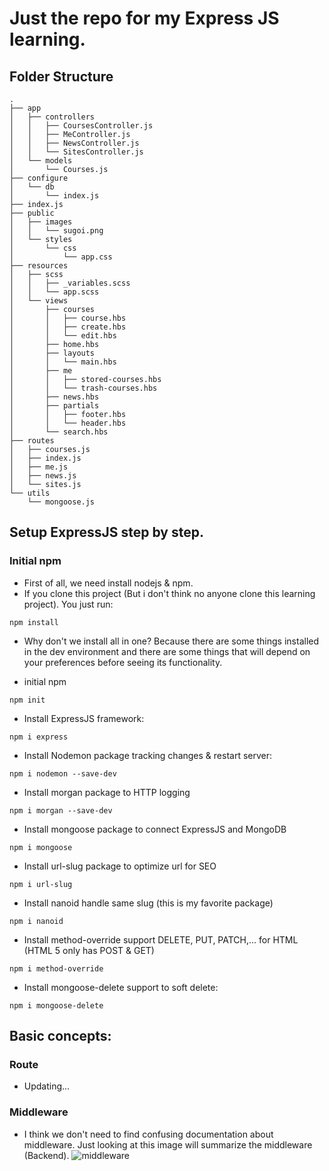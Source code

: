 # Just the repo for my Express JS learning.
## Folder Structure

```
.
├── app
│   ├── controllers
│   │   ├── CoursesController.js
│   │   ├── MeController.js
│   │   ├── NewsController.js
│   │   └── SitesController.js
│   └── models
│       └── Courses.js
├── configure
│   └── db
│       └── index.js
├── index.js
├── public
│   ├── images
│   │   └── sugoi.png
│   └── styles
│       └── css
│           └── app.css
├── resources
│   ├── scss
│   │   ├── _variables.scss
│   │   └── app.scss
│   └── views
│       ├── courses
│       │   ├── course.hbs
│       │   ├── create.hbs
│       │   └── edit.hbs
│       ├── home.hbs
│       ├── layouts
│       │   └── main.hbs
│       ├── me
│       │   ├── stored-courses.hbs
│       │   └── trash-courses.hbs
│       ├── news.hbs
│       ├── partials
│       │   ├── footer.hbs
│       │   └── header.hbs
│       └── search.hbs
├── routes
│   ├── courses.js
│   ├── index.js
│   ├── me.js
│   ├── news.js
│   └── sites.js
└── utils
    └── mongoose.js
```

## Setup ExpressJS step by step.

### Initial npm

- First of all, we need install nodejs & npm.
- If you clone this project (But i don't think no anyone clone this learning project). You just run:

```
npm install
```

- Why don't we install all in one? Because there are some things installed in the dev environment and there are some things that will depend on your preferences before seeing its functionality.

- initial npm

```
npm init
```

- Install ExpressJS framework:

```
npm i express
```

- Install Nodemon package tracking changes & restart server:

```
npm i nodemon --save-dev
```

- Install morgan package to HTTP logging

```
npm i morgan --save-dev
```

- Install mongoose package to connect ExpressJS and MongoDB

```
npm i mongoose
```

- Install url-slug package to optimize url for SEO

```
npm i url-slug
```

- Install nanoid handle same slug (this is my favorite package)

```
npm i nanoid
```

- Install method-override support DELETE, PUT, PATCH,... for HTML (HTML 5 only has POST & GET)

```
npm i method-override
```
- Install mongoose-delete support to soft delete:
```
npm i mongoose-delete
```

## Basic concepts:
### Route
- Updating...
### Middleware
- I think we don't need to find confusing documentation about middleware. Just looking at this image will summarize the middleware (Backend).
![middleware](https://topdev.vn/blog/wp-content/uploads/2019/05/middleware-la-gi.png)
